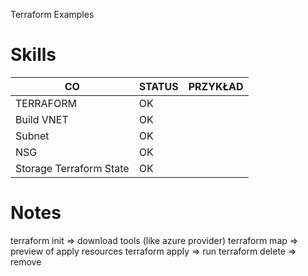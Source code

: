 Terraform Examples
# Skills

| CO                      | STATUS | PRZYKŁAD |
| ----------------------- | ------ | -------- |
| TERRAFORM               | OK     |          |
| Build VNET              | OK     |          |
| Subnet                  | OK     |          |
| NSG                     | OK     |          |
| Storage Terraform State | OK     |          |

# Notes 

terraform init => download tools (like azure provider)
terraform map => preview of apply resources
terraform apply => run
terraform delete => remove
